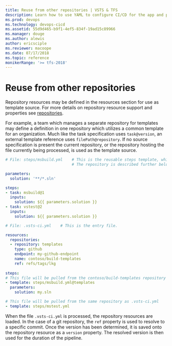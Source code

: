 ```yaml
---
title: Reuse from other repositories | VSTS & TFS    
description: Learn how to use YAML to configure CI/CD for the app and platform of your choice.
ms.prod: devops
ms.technology: devops-cicd
ms.assetid: 55d9d465-b9f1-4ef5-834f-19ad15c89966
ms.manager: douge
ms.author: alewis
author: ericsciple
ms.reviewer: macoope
ms.date: 07/17/2018
ms.topic: reference
monikerRange: '>= tfs-2018'
---
```


# Reuse from other repositories

Repository resources may be defined in the resources section for use as template source. 
For more details on repository resource support and properties see [repositories](resources.md#repositories). 

For example, a team which manages a separate repository for templates may define a definition
in one repository which utilizes a common template for an organization. Much like the task
specification uses `task@version`, an external template reference uses `filePath@repository`. If
no source specification is present the current repository, or the repository hosting the file 
currently being processed, is used as the template source.

```yaml
# File: steps/msbuild.yml    # This is the reusable steps template, which is located in a separate repository.
                             # The repository is described further below, from the entry file .vsts-ci.yml.

parameters:
  solution: '**/*.sln'

steps:
- task: msbuild@1
  inputs:
    solution: ${{ parameters.solution }}
- task: vstest@2
  inputs:
    solution: ${{ parameters.solution }}
```

```yaml
# File: .vsts-ci.yml    # This is the entry file.

resources:
  repositories:
  - repository: templates
    type: github
    endpoint: my-github-endpoint
    name: contoso/build-templates
    ref: refs/tags/lkg
    
steps:
# This file will be pulled from the contoso/build-templates repository
- template: steps/msbuild.yml@templates
  parameters:
    solution: my.sln

# This file will be pulled from the same repository as .vsts-ci.yml    
- template: steps/mstest.yml
```

When the file `.vsts-ci.yml` is processed, the repository resources are loaded. In the case of
a git repository, the `ref` property is used to resolve to a specific commit. Once the version
has been determined, it is saved onto the repository resource as a `version` property. The
resolved version is then used for the duration of the pipeline.
